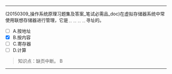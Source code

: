 ---
(20150309_操作系统原理习题集及答案_笔试必需品_doc)在虚拟存储器系统中常使用联想存储器进行管理，它是﹎﹎﹎﹎寻址的。
- [ ] A.按地址 
- [x] B.按内容 
- [ ] C.寄存器 
- [ ] D.计算

> 知识点：缺页中断。
> B

---